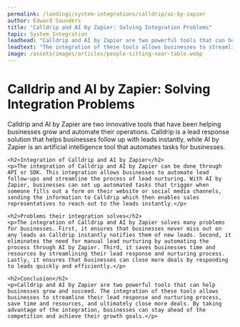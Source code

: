 ```yaml
---
permalink: /landings/system-integrations/calldrip/ai-by-zapier
author: Edward Saunders
title: "Calldrip and AI by Zapier: Solving Integration Problems"
topic: System Integration
leadhead: "Calldrip and AI by Zapier are two powerful tools that can help businesses grow and succeed"
leadtext: "The integration of these tools allows businesses to streamline their lead response and nurturing process, save time and resources, and ultimately close more deals. By taking advantage of the integration, businesses can stay ahead of the competition and achieve their growth goals."
image: /assets/images/articles/people-sitting-near-table.webp
---
```

<div class="arttext">	<h1>Calldrip and AI by Zapier: Solving Integration Problems</h1>
	<p>Calldrip and AI by Zapier are two innovative tools that have been helping businesses grow and automate their operations. Calldrip is a lead response solution that helps businesses follow up with leads instantly, while AI by Zapier is an artificial intelligence tool that automates tasks for businesses.</p>

	<h2>Integration of Calldrip and AI by Zapier</h2>
	<p>The integration of Calldrip and AI by Zapier can be done through API or SDK. This integration allows businesses to automate lead follow-ups and streamline the process of lead nurturing. With AI by Zapier, businesses can set up automated tasks that trigger when someone fills out a form on their website or social media channels, sending the information to Calldrip which then enables sales representatives to reach out to the leads instantly.</p>

	<h2>Problems their integration solves</h2>
	<p>The integration of Calldrip and AI by Zapier solves many problems for businesses. First, it ensures that businesses never miss out on any leads as Calldrip instantly notifies them of new leads. Second, it eliminates the need for manual lead nurturing by automating the process through AI by Zapier. Third, it saves businesses time and resources by streamlining their lead response and nurturing process. Lastly, it ensures that businesses can close more deals by responding to leads quickly and efficiently.</p>

	<h2>Conclusion</h2>
	<p>Calldrip and AI by Zapier are two powerful tools that can help businesses grow and succeed. The integration of these tools allows businesses to streamline their lead response and nurturing process, save time and resources, and ultimately close more deals. By taking advantage of the integration, businesses can stay ahead of the competition and achieve their growth goals.</p>
</div>